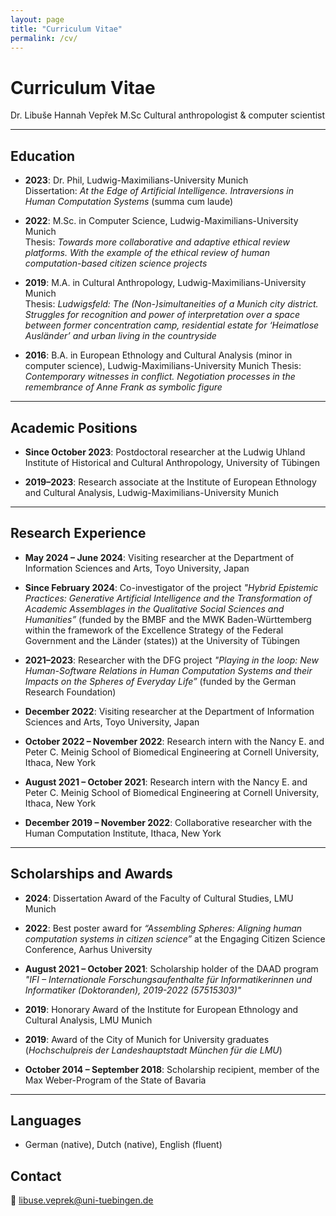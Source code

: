 ```yaml
---
layout: page
title: "Curriculum Vitae"
permalink: /cv/
---
```


# Curriculum Vitae

Dr. Libuše Hannah Vepřek M.Sc
Cultural anthropologist & computer scientist

---

## Education

- **2023**: Dr. Phil, Ludwig-Maximilians-University Munich  
  Dissertation: *At the Edge of Artificial Intelligence. Intraversions in Human Computation Systems* (summa cum laude)

- **2022**: M.Sc. in Computer Science, Ludwig-Maximilians-University Munich  
  Thesis: *Towards more collaborative and adaptive ethical review platforms. With the example of the ethical review of human computation-based citizen science projects*

- **2019**: M.A. in Cultural Anthropology, Ludwig-Maximilians-University Munich  
  Thesis: *Ludwigsfeld: The (Non-)simultaneities of a Munich city district. Struggles for recognition and power of interpretation over a space between former concentration camp, residential estate for ‘Heimatlose Ausländer’ and urban living in the countryside*

- **2016**: B.A. in European Ethnology and Cultural Analysis (minor in computer science), Ludwig-Maximilians-University Munich
  Thesis: *Contemporary witnesses in conflict. Negotiation processes in the remembrance of Anne Frank as symbolic figure*

---
## Academic Positions

- **Since October 2023**: Postdoctoral researcher at the Ludwig Uhland Institute of Historical and Cultural Anthropology, University of Tübingen

- **2019–2023**: Research associate at the Institute of European Ethnology and Cultural Analysis, Ludwig-Maximilians-University Munich

---

## Research Experience

- **May 2024 – June 2024**:	Visiting researcher at the Department of Information Sciences and Arts, Toyo University, Japan 

- **Since February 2024**: Co-investigator of the project *"Hybrid Epistemic Practices: Generative Artificial Intelligence and the Transformation of Academic Assemblages in the Qualitative Social Sciences and Humanities”* (funded by the BMBF and the MWK Baden-Württemberg within the framework of the Excellence Strategy of the Federal Government and the Länder (states)) at the University of Tübingen

- **2021–2023**: Researcher with the DFG project *"Playing in the loop: New Human-Software Relations in Human Computation Systems and their Impacts on the Spheres of Everyday Life”* (funded by the German Research Foundation)

- **December 2022**: Visiting researcher at the Department of Information Sciences and Arts, Toyo University, Japan

- **October 2022 – November 2022**: Research intern with the Nancy E. and Peter C. Meinig School of Biomedical Engineering at Cornell University, Ithaca, New York
  
- **August 2021 – October 2021**: Research intern with the Nancy E. and Peter C. Meinig School of Biomedical Engineering at Cornell University, Ithaca, New York

- **December 2019 – November 2022**: Collaborative researcher with the Human Computation Institute, Ithaca, New York


---


## Scholarships and Awards 

- **2024**: Dissertation Award of the Faculty of Cultural Studies, LMU Munich

- **2022**: Best poster award for *“Assembling Spheres: Aligning human computation systems in citizen science”* at the Engaging Citizen Science Conference, Aarhus University

- **August 2021 – October 2021**: Scholarship holder of the DAAD program *"IFI – Internationale Forschungsaufenthalte für Informatikerinnen und Informatiker (Doktoranden), 2019-2022 (57515303)"*

- **2019**: Honorary Award of the Institute for European Ethnology and Cultural Analysis, LMU Munich

- **2019**: Award of the City of Munich for University graduates (*Hochschulpreis der Landeshauptstadt München für die LMU*)

- **October 2014 – September 2018**: Scholarship recipient, member of the Max Weber-Program of the State of Bavaria


---

## Languages

- German (native), Dutch (native), English (fluent)

## Contact

📧 [libuse.veprek@uni-tuebingen.de](mailto:libuse.veprek@uni-tuebingen.de) 


